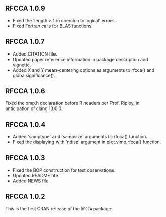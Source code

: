 ## RFCCA 1.0.9
* Fixed the 'length > 1 in coercion to logical' errors.
* Fixed Fortran calls for BLAS functions.

## RFCCA 1.0.7
* Added CITATION file.
* Updated paper reference information in package description and vignette.
* Added X and Y mean-centering options as arguments to rfcca() and globalsignificance().

## RFCCA 1.0.6
Fixed the omp.h declaration before R headers per Prof. Ripley, in anticipation of clang 13.0.0.

## RFCCA 1.0.4
* Added 'samptype' and 'sampsize' arguments to rfcca() function.
* Fixed the displaying with 'ndisp' argument in plot.vimp.rfcca() function.

## RFCCA 1.0.3
* Fixed the BOP construction for test observations.
* Updated README file.
* Added NEWS file.

## RFCCA 1.0.2
This is the first CRAN release of the `RFCCA` package.
